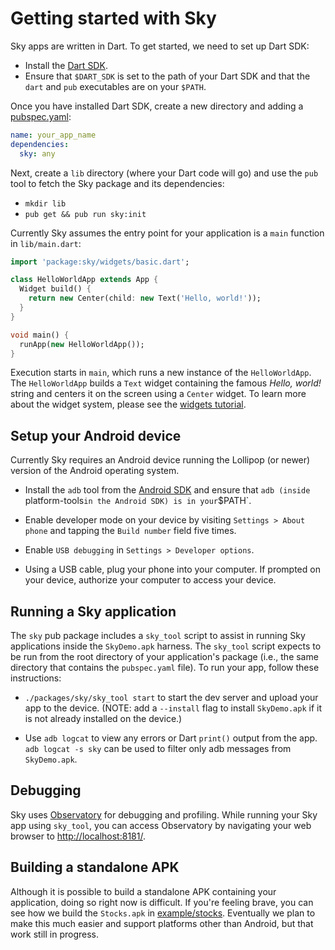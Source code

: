 Getting started with Sky
========================

Sky apps are written in Dart. To get started, we need to set up Dart SDK:

 - Install the [Dart SDK](https://www.dartlang.org/downloads/).
 - Ensure that `$DART_SDK` is set to the path of your Dart SDK and that the
   `dart` and `pub` executables are on your `$PATH`.

Once you have installed Dart SDK, create a new directory and adding a
[pubspec.yaml](https://www.dartlang.org/tools/pub/pubspec.html):

```yaml
name: your_app_name
dependencies:
  sky: any
```

Next, create a `lib` directory (where your Dart code will go) and use the `pub`
tool to fetch the Sky package and its dependencies:

 - `mkdir lib`
 - `pub get && pub run sky:init`

Currently Sky assumes the entry point for your application is a `main` function
in `lib/main.dart`:

```dart
import 'package:sky/widgets/basic.dart';

class HelloWorldApp extends App {
  Widget build() {
    return new Center(child: new Text('Hello, world!'));
  }
}

void main() {
  runApp(new HelloWorldApp());
}
```

Execution starts in `main`, which runs a new instance of the `HelloWorldApp`.
The `HelloWorldApp` builds a `Text` widget containing the famous _Hello, world!_
string and centers it on the screen using a `Center` widget. To learn more about
the widget system, please see the [widgets tutorial](lib/widgets/README.md).

Setup your Android device
-------------------------

Currently Sky requires an Android device running the Lollipop (or newer) version
of the Android operating system.

 - Install the `adb` tool from the [Android SDK](https://developer.android.com/sdk/installing/index.html)
   and ensure that `adb (inside `platform-tools` in the Android SDK) is in your
   `$PATH`.

 - Enable developer mode on your device by visiting `Settings > About phone`
   and tapping the `Build number` field five times.

 - Enable `USB debugging` in `Settings > Developer options`.

 - Using a USB cable, plug your phone into your computer. If prompted on your
   device, authorize your computer to access your device.

Running a Sky application
-------------------------

The `sky` pub package includes a `sky_tool` script to assist in running
Sky applications inside the `SkyDemo.apk` harness.  The `sky_tool` script
expects to be run from the root directory of your application's package (i.e.,
the same directory that contains the `pubspec.yaml` file). To run your app,
follow these instructions:

 - `./packages/sky/sky_tool start` to start the dev server and upload your
   app to the device.
   (NOTE: add a `--install` flag to install `SkyDemo.apk` if it is not already
   installed on the device.)

 - Use `adb logcat` to view any errors or Dart `print()` output from the app.
   `adb logcat -s sky` can be used to filter only adb messages from
   `SkyDemo.apk`.

Debugging
---------

Sky uses [Observatory](https://www.dartlang.org/tools/observatory/) for
debugging and profiling. While running your Sky app using `sky_tool`, you can
access Observatory by navigating your web browser to
[http://localhost:8181/](http://localhost:8181/).

Building a standalone APK
-------------------------

Although it is possible to build a standalone APK containing your application,
doing so right now is difficult. If you're feeling brave, you can see how we
build the `Stocks.apk` in [example/stocks](example/stocks). Eventually we plan
to make this much easier and support platforms other than Android, but that work
still in progress.
